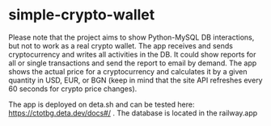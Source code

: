 # simple-crypto-wallet
Please note that the project aims to show Python-MySQL DB interactions, but not to work as a real crypto wallet.
The app receives and sends cryptocurrency and writes all activities in the DB.
It could show reports for all or single transactions and send the report to email by demand.
The app shows the actual price for a cryptocurrency and calculates it by a given quantity in USD, EUR, or BGN
(keep in mind that the site API refreshes every 60 seconds for crypto price changes).


The app is deployed on deta.sh and can be tested here: https://ctotbg.deta.dev/docs#/ . The database is located in the railway.app
